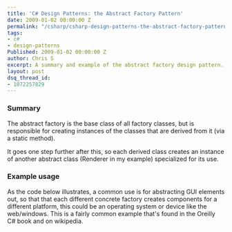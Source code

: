 ```yaml
---
title: 'C# Design Patterns: the Abstract Factory Pattern'
date: 2009-01-02 00:00:00 Z
permalink: "/csharp/csharp-design-patterns-the-abstract-factory-pattern/"
tags:
- c#
- design-patterns
Published: 2009-01-02 00:00:00 Z
author: Chris S
excerpt: A summary and example of the abstract factory design pattern.
layout: post
dsq_thread_id:
- 1072257829
---
```


### Summary

The abstract factory is the base class of all factory classes, but is responsible for creating instances of the classes that are derived from it (via a static method). 

It goes one step further after this, so each derived class creates an instance of another abstract class (Renderer in my example) specialized for its use.

<!--more-->

### Example usage

As the code below illustrates, a common use is for abstracting GUI elements out, so that that each different concrete factory creates components for a different platform, this could be an operating system or device like the web/windows. This is a fairly common example that's found in the Oreilly C# book and on wikipedia. 

<script src="https://gist.github.com/yetanotherchris/4746280.js"></script>